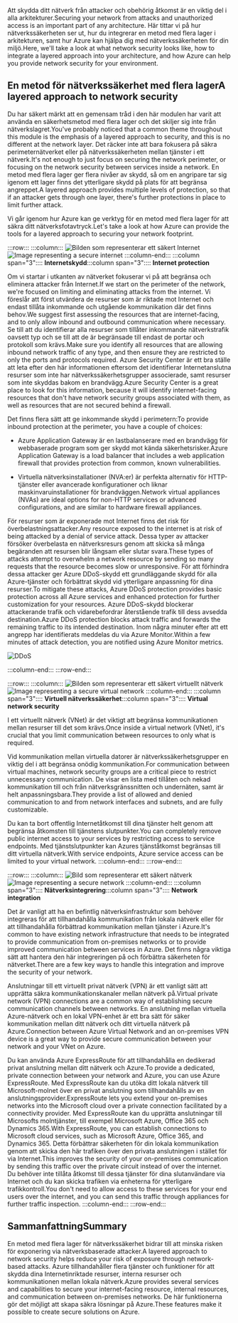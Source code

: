 <span data-ttu-id="aae09-101">Att skydda ditt nätverk från attacker och obehörig åtkomst är en viktig del i alla arkitekturer.</span><span class="sxs-lookup"><span data-stu-id="aae09-101">Securing your network from attacks and unauthorized access is an important part of any architecture.</span></span> <span data-ttu-id="aae09-102">Här tittar vi på hur nätverkssäkerheten ser ut, hur du integrerar en metod med flera lager i arkitekturen, samt hur Azure kan hjälpa dig med nätverkssäkerheten för din miljö.</span><span class="sxs-lookup"><span data-stu-id="aae09-102">Here, we'll take a look at what network security looks like, how to integrate a layered approach into your architecture, and how Azure can help you provide network security for your environment.</span></span>

## <a name="a-layered-approach-to-network-security"></a><span data-ttu-id="aae09-103">En metod för nätverkssäkerhet med flera lager</span><span class="sxs-lookup"><span data-stu-id="aae09-103">A layered approach to network security</span></span>

<span data-ttu-id="aae09-104">Du har säkert märkt att en gemensam tråd i den här modulen har varit att använda en säkerhetsmetod med flera lager och det skiljer sig inte från nätverkslagret.</span><span class="sxs-lookup"><span data-stu-id="aae09-104">You've probably noticed that a common theme throughout this module is the emphasis of a layered approach to security, and this is no different at the network layer.</span></span> <span data-ttu-id="aae09-105">Det räcker inte att bara fokusera på säkra perimeternätverket eller på nätverkssäkerheten mellan tjänster i ett nätverk.</span><span class="sxs-lookup"><span data-stu-id="aae09-105">It's not enough to just focus on securing the network perimeter, or focusing on the network security between services inside a network.</span></span> <span data-ttu-id="aae09-106">En metod med flera lager ger flera nivåer av skydd, så om en angripare tar sig igenom ett lager finns det ytterligare skydd på plats för att begränsa angreppet.</span><span class="sxs-lookup"><span data-stu-id="aae09-106">A layered approach provides multiple levels of protection, so that if an attacker gets through one layer, there's further protections in place to limit further attack.</span></span>

<span data-ttu-id="aae09-107">Vi går igenom hur Azure kan ge verktyg för en metod med flera lager för att säkra ditt nätverksfotavtryck.</span><span class="sxs-lookup"><span data-stu-id="aae09-107">Let's take a look at how Azure can provide the tools for a layered approach to securing your network footprint.</span></span>

:::row:::
  :::column:::
    <span data-ttu-id="aae09-108">![Bilden som representerar ett säkert Internet](../media/5-internet-protection.png)</span><span class="sxs-lookup"><span data-stu-id="aae09-108">![Image representing a secure internet](../media/5-internet-protection.png)</span></span>
  :::column-end:::
    <span data-ttu-id="aae09-109">:::column span="3":::: **Internetskydd**</span><span class="sxs-lookup"><span data-stu-id="aae09-109">:::column span="3":::: **Internet protection**</span></span>

<span data-ttu-id="aae09-110">Om vi startar i utkanten av nätverket fokuserar vi på att begränsa och eliminera attacker från Internet.</span><span class="sxs-lookup"><span data-stu-id="aae09-110">If we start on the perimeter of the network, we're focused on limiting and eliminating attacks from the internet.</span></span> <span data-ttu-id="aae09-111">Vi föreslår att först utvärdera de resurser som är riktade mot Internet och endast tillåta inkommande och utgående kommunikation där det finns behov.</span><span class="sxs-lookup"><span data-stu-id="aae09-111">We suggest first assessing the resources that are internet-facing, and to only allow inbound and outbound communication where necessary.</span></span> <span data-ttu-id="aae09-112">Se till att du identifierar alla resurser som tillåter inkommande nätverkstrafik oavsett typ och se till att de är begränsade till endast de portar och protokoll som krävs.</span><span class="sxs-lookup"><span data-stu-id="aae09-112">Make sure you identify all resources that are allowing inbound network traffic of any type, and then ensure they are restricted to only the ports and protocols required.</span></span> <span data-ttu-id="aae09-113">Azure Security Center är ett bra ställe att leta efter den här informationen eftersom det identifierar Internetanslutna resurser som inte har nätverkssäkerhetsgrupper associerade, samt resurser som inte skyddas bakom en brandvägg.</span><span class="sxs-lookup"><span data-stu-id="aae09-113">Azure Security Center is a great place to look for this information, because it will identify internet-facing resources that don't have network security groups associated with them, as well as resources that are not secured behind a firewall.</span></span>

<span data-ttu-id="aae09-114">Det finns flera sätt att ge inkommande skydd i perimetern:</span><span class="sxs-lookup"><span data-stu-id="aae09-114">To provide inbound protection at the perimeter, you have a couple of choices:</span></span>

* <span data-ttu-id="aae09-115">Azure Application Gateway är en lastbalanserare med en brandvägg för webbaserade program som ger skydd mot kända säkerhetsrisker.</span><span class="sxs-lookup"><span data-stu-id="aae09-115">Azure Application Gateway is a load balancer that includes a web application firewall that provides protection from common, known vulnerabilities.</span></span>

* <span data-ttu-id="aae09-116">Virtuella nätverksinstallationer (NVA:er) är perfekta alternativ för HTTP-tjänster eller avancerade konfigurationer och liknar maskinvaruinstallationer för brandväggen.</span><span class="sxs-lookup"><span data-stu-id="aae09-116">Network virtual appliances (NVAs) are ideal options for non-HTTP services or advanced configurations, and are similar to hardware firewall appliances.</span></span>

<span data-ttu-id="aae09-117">För resurser som är exponerade mot Internet finns det risk för överbelastningsattacker.</span><span class="sxs-lookup"><span data-stu-id="aae09-117">Any resource exposed to the internet is at risk of being attacked by a denial of service attack.</span></span> <span data-ttu-id="aae09-118">Dessa typer av attacker försöker överbelasta en nätverksresurs genom att skicka så många begäranden att resursen blir långsam eller slutar svara.</span><span class="sxs-lookup"><span data-stu-id="aae09-118">These types of attacks attempt to overwhelm a network resource by sending so many requests that the resource becomes slow or unresponsive.</span></span> <span data-ttu-id="aae09-119">För att förhindra dessa attacker ger Azure DDoS-skydd ett grundläggande skydd för alla Azure-tjänster och förbättrat skydd vid ytterligare anpassning för dina resurser.</span><span class="sxs-lookup"><span data-stu-id="aae09-119">To mitigate these attacks, Azure DDoS protection provides basic protection across all Azure services and enhanced protection for further customization for your resources.</span></span> <span data-ttu-id="aae09-120">Azure DDoS-skydd blockerar attackerande trafik och vidarebefordrar återstående trafik till dess avsedda destination.</span><span class="sxs-lookup"><span data-stu-id="aae09-120">Azure DDoS protection blocks attack traffic and forwards the remaining traffic to its intended destination.</span></span> <span data-ttu-id="aae09-121">Inom några minuter efter att ett angrepp har identifierats meddelas du via Azure Monitor.</span><span class="sxs-lookup"><span data-stu-id="aae09-121">Within a few minutes of attack detection, you are notified using Azure Monitor metrics.</span></span>

![DDoS](../media/ddos.png)

 :::column-end:::
:::row-end:::

:::row:::
  :::column:::
    <span data-ttu-id="aae09-123">![Bilden som representerar ett säkert virtuellt nätverk](../media/5-vnet-security.png)</span><span class="sxs-lookup"><span data-stu-id="aae09-123">![Image representing a secure virtual network](../media/5-vnet-security.png)</span></span>
  :::column-end:::
    <span data-ttu-id="aae09-124">:::column span="3":::: **Virtuell nätverkssäkerhet**</span><span class="sxs-lookup"><span data-stu-id="aae09-124">:::column span="3":::: **Virtual network security**</span></span>

<span data-ttu-id="aae09-125">I ett virtuellt nätverk (VNet) är det viktigt att begränsa kommunikationen mellan resurser till det som krävs.</span><span class="sxs-lookup"><span data-stu-id="aae09-125">Once inside a virtual network (VNet), it's crucial that you limit communication between resources to only what is required.</span></span>

<span data-ttu-id="aae09-126">Vid kommunikation mellan virtuella datorer är nätverkssäkerhetsgrupper en viktig del i att begränsa onödig kommunikation.</span><span class="sxs-lookup"><span data-stu-id="aae09-126">For communication between virtual machines, network security groups are a critical piece to restrict unnecessary communication.</span></span> <span data-ttu-id="aae09-127">De visar en lista med tillåten och nekad kommunikation till och från nätverksgränssnitten och undernäten, samt är helt anpassningsbara.</span><span class="sxs-lookup"><span data-stu-id="aae09-127">They provide a list of allowed and denied communication to and from network interfaces and subnets, and are fully customizable.</span></span>

<span data-ttu-id="aae09-128">Du kan ta bort offentlig Internetåtkomst till dina tjänster helt genom att begränsa åtkomsten till tjänstens slutpunkter.</span><span class="sxs-lookup"><span data-stu-id="aae09-128">You can completely remove public internet access to your services by restricting access to service endpoints.</span></span> <span data-ttu-id="aae09-129">Med tjänstslutpunkter kan Azures tjänståtkomst begränsas till ditt virtuella nätverk.</span><span class="sxs-lookup"><span data-stu-id="aae09-129">With service endpoints, Azure service access can be limited to your virtual network.</span></span>
 :::column-end:::
:::row-end:::

:::row:::
  :::column:::
    <span data-ttu-id="aae09-130">![Bild som representerar ett säkert nätverk](../media/5-network-integration.png)</span><span class="sxs-lookup"><span data-stu-id="aae09-130">![Image representing a secure network](../media/5-network-integration.png)</span></span>
  :::column-end:::
    <span data-ttu-id="aae09-131">:::column span="3":::: **Nätverksintegrering**</span><span class="sxs-lookup"><span data-stu-id="aae09-131">:::column span="3":::: **Network integration**</span></span>

<span data-ttu-id="aae09-132">Det är vanligt att ha en befintlig nätverksinfrastruktur som behöver integreras för att tillhandahålla kommunikation från lokala nätverk eller för att tillhandahålla förbättrad kommunikation mellan tjänster i Azure.</span><span class="sxs-lookup"><span data-stu-id="aae09-132">It's common to have existing network infrastructure that needs to be integrated to provide communication from on-premises networks or to provide improved communication between services in Azure.</span></span> <span data-ttu-id="aae09-133">Det finns några viktiga sätt att hantera den här integreringen på och förbättra säkerheten för nätverket.</span><span class="sxs-lookup"><span data-stu-id="aae09-133">There are a few key ways to handle this integration and improve the security of your network.</span></span>

<span data-ttu-id="aae09-134">Anslutningar till ett virtuellt privat nätverk (VPN) är ett vanligt sätt att upprätta säkra kommunikationskanaler mellan nätverk på.</span><span class="sxs-lookup"><span data-stu-id="aae09-134">Virtual private network (VPN) connections are a common way of establishing secure communication channels between networks.</span></span> <span data-ttu-id="aae09-135">En anslutning mellan virtuella Azure-nätverk och en lokal VPN-enhet är ett bra sätt för säker kommunikation mellan ditt nätverk och ditt virtuella nätverk på Azure.</span><span class="sxs-lookup"><span data-stu-id="aae09-135">Connection between Azure Virtual Network and an on-premises VPN device is a great way to provide secure communication between your network and your VNet on Azure.</span></span>

<span data-ttu-id="aae09-136">Du kan använda Azure ExpressRoute för att tillhandahålla en dedikerad privat anslutning mellan ditt nätverk och Azure.</span><span class="sxs-lookup"><span data-stu-id="aae09-136">To provide a dedicated, private connection between your network and Azure, you can use Azure ExpressRoute.</span></span> <span data-ttu-id="aae09-137">Med ExpressRoute kan du utöka ditt lokala nätverk till Microsoft-molnet över en privat anslutning som tillhandahålls av en anslutningsprovider.</span><span class="sxs-lookup"><span data-stu-id="aae09-137">ExpressRoute lets you extend your on-premises networks into the Microsoft cloud over a private connection facilitated by a connectivity provider.</span></span> <span data-ttu-id="aae09-138">Med ExpressRoute kan du upprätta anslutningar till Microsofts molntjänster, till exempel Microsoft Azure, Office 365 och Dynamics 365.</span><span class="sxs-lookup"><span data-stu-id="aae09-138">With ExpressRoute, you can establish connections to Microsoft cloud services, such as Microsoft Azure, Office 365, and Dynamics 365.</span></span> <span data-ttu-id="aae09-139">Detta förbättrar säkerheten för din lokala kommunikation genom att skicka den här trafiken över den privata anslutningen i stället för via Internet.</span><span class="sxs-lookup"><span data-stu-id="aae09-139">This improves the security of your on-premises communication by sending this traffic over the private circuit instead of over the internet.</span></span> <span data-ttu-id="aae09-140">Du behöver inte tillåta åtkomst till dessa tjänster för dina slutanvändare via Internet och du kan skicka trafiken via enheterna för ytterligare trafikkontroll.</span><span class="sxs-lookup"><span data-stu-id="aae09-140">You don't need to allow access to these services for your end users over the internet, and you can send this traffic through appliances for further traffic inspection.</span></span>
 :::column-end:::
:::row-end:::

## <a name="summary"></a><span data-ttu-id="aae09-141">Sammanfattning</span><span class="sxs-lookup"><span data-stu-id="aae09-141">Summary</span></span>

<span data-ttu-id="aae09-142">En metod med flera lager för nätverkssäkerhet bidrar till att minska risken för exponering via nätverksbaserade attacker.</span><span class="sxs-lookup"><span data-stu-id="aae09-142">A layered approach to network security helps reduce your risk of exposure through network-based attacks.</span></span> <span data-ttu-id="aae09-143">Azure tillhandahåller flera tjänster och funktioner för att skydda dina Internetinriktade resurser, interna resurser och kommunikationen mellan lokala nätverk.</span><span class="sxs-lookup"><span data-stu-id="aae09-143">Azure provides several services and capabilities to secure your internet-facing resource, internal resources, and communication between on-premises networks.</span></span> <span data-ttu-id="aae09-144">De här funktionerna gör det möjligt att skapa säkra lösningar på Azure.</span><span class="sxs-lookup"><span data-stu-id="aae09-144">These features make it possible to create secure solutions on Azure.</span></span>